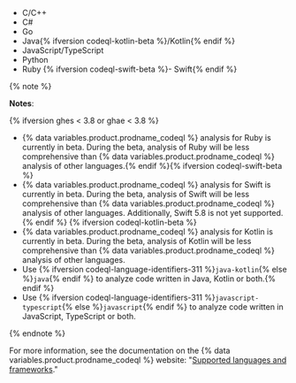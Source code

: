<!-- If you update the list of supported languages for CodeQL, update docs-internal/content/get-started/learning-about-github/github-language-support.md to reflect the changes. -->
- C/C++
- C#
- Go
- Java{% ifversion codeql-kotlin-beta %}/Kotlin{% endif %}
- JavaScript/TypeScript
- Python
- Ruby
{% ifversion codeql-swift-beta %}- Swift{% endif %}

{% note %}

**Notes**:

{% ifversion ghes < 3.8 or ghae < 3.8 %}
- {% data variables.product.prodname_codeql %} analysis for Ruby is currently in beta. During the beta, analysis of Ruby will be less comprehensive than {% data variables.product.prodname_codeql %} analysis of other languages.{% endif %}{% ifversion codeql-swift-beta %}
- {% data variables.product.prodname_codeql %} analysis for Swift is currently in beta. During the beta, analysis of Swift will be less comprehensive than {% data variables.product.prodname_codeql %} analysis of other languages. Additionally, Swift 5.8 is not yet supported.{% endif %}
{% ifversion codeql-kotlin-beta %}
- {% data variables.product.prodname_codeql %} analysis for Kotlin is currently in beta. During the beta, analysis of Kotlin will be less comprehensive than {% data variables.product.prodname_codeql %} analysis of other languages.
- Use {% ifversion codeql-language-identifiers-311 %}`java-kotlin`{% else %}`java`{% endif %} to analyze code written in Java, Kotlin or both.{% endif %}
- Use {% ifversion codeql-language-identifiers-311 %}`javascript-typescript`{% else %}`javascript`{% endif %} to analyze code written in JavaScript, TypeScript or both.

{% endnote %}

For more information, see the documentation on the {% data variables.product.prodname_codeql %} website: "[Supported languages and frameworks](https://codeql.github.com/docs/codeql-overview/supported-languages-and-frameworks/)."
